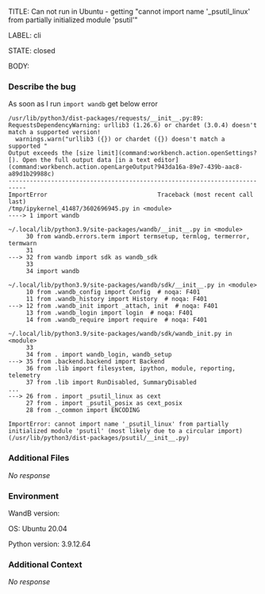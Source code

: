 TITLE:
Can not run in Ubuntu - getting "cannot import name '_psutil_linux' from partially initialized module 'psutil'"

LABEL:
cli

STATE:
closed

BODY:
### Describe the bug

<!--- Description of the issue below  -->

As soon as I run `import wandb` get below error

```
/usr/lib/python3/dist-packages/requests/__init__.py:89: RequestsDependencyWarning: urllib3 (1.26.6) or chardet (3.0.4) doesn't match a supported version!
  warnings.warn("urllib3 ({}) or chardet ({}) doesn't match a supported "
Output exceeds the [size limit](command:workbench.action.openSettings?[). Open the full output data [in a text editor](command:workbench.action.openLargeOutput?943da16a-89e7-439b-aac8-a89d1b29988c)
---------------------------------------------------------------------------
ImportError                               Traceback (most recent call last)
/tmp/ipykernel_41487/3602696945.py in <module>
----> 1 import wandb

~/.local/lib/python3.9/site-packages/wandb/__init__.py in <module>
     30 from wandb.errors.term import termsetup, termlog, termerror, termwarn
     31 
---> 32 from wandb import sdk as wandb_sdk
     33 
     34 import wandb

~/.local/lib/python3.9/site-packages/wandb/sdk/__init__.py in <module>
     10 from .wandb_config import Config  # noqa: F401
     11 from .wandb_history import History  # noqa: F401
---> 12 from .wandb_init import _attach, init  # noqa: F401
     13 from .wandb_login import login  # noqa: F401
     14 from .wandb_require import require  # noqa: F401

~/.local/lib/python3.9/site-packages/wandb/sdk/wandb_init.py in <module>
     33 
     34 from . import wandb_login, wandb_setup
---> 35 from .backend.backend import Backend
     36 from .lib import filesystem, ipython, module, reporting, telemetry
     37 from .lib import RunDisabled, SummaryDisabled
...
---> 26 from . import _psutil_linux as cext
     27 from . import _psutil_posix as cext_posix
     28 from ._common import ENCODING

ImportError: cannot import name '_psutil_linux' from partially initialized module 'psutil' (most likely due to a circular import) (/usr/lib/python3/dist-packages/psutil/__init__.py)
```

### Additional Files

_No response_

### Environment

WandB version:

OS: Ubuntu 20.04

Python version: 3.9.12.64




### Additional Context

_No response_

